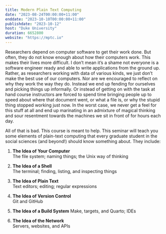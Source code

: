 ```yaml
---
title: Modern Plain Text Computing
date: "2023-08-24T00:00:00+11:00"
enddate: "2023-10-10T00:00:00+11:00"
publishdate: "2023-10-12"
host: "Duke University"
duration: 6652800
website: "https://mptc.io"
---
```


Researchers depend on computer software to get their work done. But often, they do not know enough about how their computers work. This makes their lives more difficult. I don’t mean it’s a shame not everyone is a software engineer ready and able to write applications from the ground up. Rather, as researchers working with data of various kinds, we just don’t make the best use of our computers. Nor are we encouraged to reflect on why they work the way they do. Instead we end up fending for ourselves and picking things up informally. Or instead of getting on with the task at hand course instructors are forced to spend time bringing people up to speed about where that document went, or what a file is, or why the stupid thing stopped working just now. In the worst case, we never get a feel for this stuff at all and end up marinating in an admixture of magical thinking and sour resentment towards the machines we sit in front of for hours each day.

All of that is bad. This course is meant to help. This seminar will teach you some elements of plain-text computing that every graduate student in the social sciences (and beyond!) should know something about. They include: 

1. **The Idea of Your Computer**  
    The file system; naming things; the Unix way of thinking

2. **The Idea of a Shell**  
    The terminal; finding, listing, and inspecting things

3. **The Idea of Plain Text**  
    Text editors; editing; regular expressions

4. **The Idea of Version Control**  
    Git and GitHub    

5. **The Idea of a Build System**
    Make, targets, and Quarto; IDEs

6. **The Idea of the Network**  
    Servers, websites, and APIs

